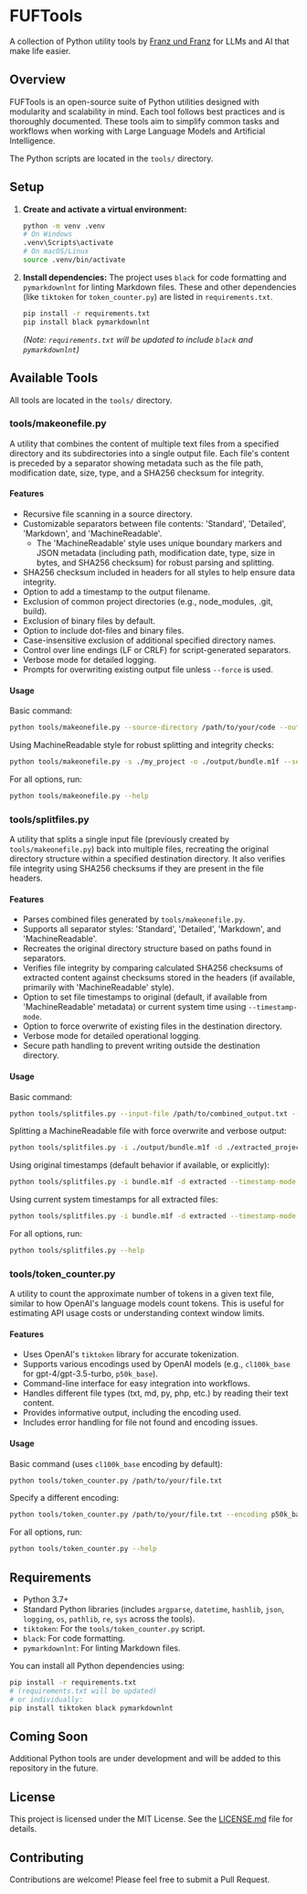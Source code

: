 # FUFTools

A collection of Python utility tools by [Franz und Franz](https://franz.agency) for LLMs and AI that make life easier.

## Overview

FUFTools is an open-source suite of Python utilities designed with modularity and scalability in mind. Each tool follows best practices and is thoroughly documented. These tools aim to simplify common tasks and workflows when working with Large Language Models and Artificial Intelligence.

The Python scripts are located in the `tools/` directory.

## Setup

1.  **Create and activate a virtual environment:**
    ```bash
    python -m venv .venv
    # On Windows
    .venv\Scripts\activate
    # On macOS/Linux
    source .venv/bin/activate
    ```

2.  **Install dependencies:**
    The project uses `black` for code formatting and `pymarkdownlnt` for linting Markdown files. These and other dependencies (like `tiktoken` for `token_counter.py`) are listed in `requirements.txt`.
    ```bash
    pip install -r requirements.txt
    pip install black pymarkdownlnt 
    ```
    *(Note: `requirements.txt` will be updated to include `black` and `pymarkdownlnt`)*

## Available Tools

All tools are located in the `tools/` directory.

### tools/makeonefile.py

A utility that combines the content of multiple text files from a specified directory and its subdirectories into a single output file. Each file's content is preceded by a separator showing metadata such as the file path, modification date, size, type, and a SHA256 checksum for integrity.

#### Features

- Recursive file scanning in a source directory.
- Customizable separators between file contents: 'Standard', 'Detailed', 'Markdown', and 'MachineReadable'.
    - The 'MachineReadable' style uses unique boundary markers and JSON metadata (including path, modification date, type, size in bytes, and SHA256 checksum) for robust parsing and splitting.
- SHA256 checksum included in headers for all styles to help ensure data integrity.
- Option to add a timestamp to the output filename.
- Exclusion of common project directories (e.g., node_modules, .git, build).
- Exclusion of binary files by default.
- Option to include dot-files and binary files.
- Case-insensitive exclusion of additional specified directory names.
- Control over line endings (LF or CRLF) for script-generated separators.
- Verbose mode for detailed logging.
- Prompts for overwriting existing output file unless `--force` is used.

#### Usage

Basic command:
```bash
python tools/makeonefile.py --source-directory /path/to/your/code --output-file /path/to/combined_output.txt
```

Using MachineReadable style for robust splitting and integrity checks:
```bash
python tools/makeonefile.py -s ./my_project -o ./output/bundle.m1f --separator-style MachineReadable --force
```

For all options, run:
```bash
python tools/makeonefile.py --help
```

### tools/splitfiles.py

A utility that splits a single input file (previously created by `tools/makeonefile.py`) back into multiple files, recreating the original directory structure within a specified destination directory. It also verifies file integrity using SHA256 checksums if they are present in the file headers.

#### Features

- Parses combined files generated by `tools/makeonefile.py`.
- Supports all separator styles: 'Standard', 'Detailed', 'Markdown', and 'MachineReadable'.
- Recreates the original directory structure based on paths found in separators.
- Verifies file integrity by comparing calculated SHA256 checksums of extracted content against checksums stored in the headers (if available, primarily with 'MachineReadable' style).
- Option to set file timestamps to original (default, if available from 'MachineReadable' metadata) or current system time using `--timestamp-mode`.
- Option to force overwrite of existing files in the destination directory.
- Verbose mode for detailed operational logging.
- Secure path handling to prevent writing outside the destination directory.

#### Usage

Basic command:
```bash
python tools/splitfiles.py --input-file /path/to/combined_output.txt --destination-directory /path/to/output_folder
```

Splitting a MachineReadable file with force overwrite and verbose output:
```bash
python tools/splitfiles.py -i ./output/bundle.m1f -d ./extracted_project -f -v
```

Using original timestamps (default behavior if available, or explicitly):
```bash
python tools/splitfiles.py -i bundle.m1f -d extracted --timestamp-mode original
```

Using current system timestamps for all extracted files:
```bash
python tools/splitfiles.py -i bundle.m1f -d extracted --timestamp-mode current
```

For all options, run:
```bash
python tools/splitfiles.py --help
```

### tools/token_counter.py

A utility to count the approximate number of tokens in a given text file, similar to how OpenAI's language models count tokens. This is useful for estimating API usage costs or understanding context window limits.

#### Features

- Uses OpenAI's `tiktoken` library for accurate tokenization.
- Supports various encodings used by OpenAI models (e.g., `cl100k_base` for gpt-4/gpt-3.5-turbo, `p50k_base`).
- Command-line interface for easy integration into workflows.
- Handles different file types (txt, md, py, php, etc.) by reading their text content.
- Provides informative output, including the encoding used.
- Includes error handling for file not found and encoding issues.

#### Usage

Basic command (uses `cl100k_base` encoding by default):
```bash
python tools/token_counter.py /path/to/your/file.txt
```

Specify a different encoding:
```bash
python tools/token_counter.py /path/to/your/file.txt --encoding p50k_base
```

For all options, run:
```bash
python tools/token_counter.py --help
```

## Requirements

- Python 3.7+
- Standard Python libraries (includes `argparse`, `datetime`, `hashlib`, `json`, `logging`, `os`, `pathlib`, `re`, `sys` across the tools).
- `tiktoken`: For the `tools/token_counter.py` script.
- `black`: For code formatting.
- `pymarkdownlnt`: For linting Markdown files.

You can install all Python dependencies using:
```bash
pip install -r requirements.txt 
# (requirements.txt will be updated)
# or individually:
pip install tiktoken black pymarkdownlnt
```

## Coming Soon

Additional Python tools are under development and will be added to this repository in the future.

## License

This project is licensed under the MIT License. See the [LICENSE.md](LICENSE.md) file for details.

## Contributing

Contributions are welcome! Please feel free to submit a Pull Request. 